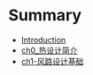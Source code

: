 # Summary

* [Introduction](README.md)
* [ch0\_热设计简介](ch0introduction.md)
* [ch1-风路设计基础](ch1-airduct-design.md)

